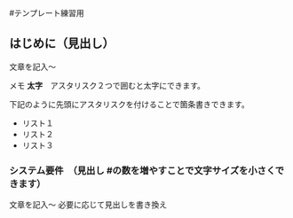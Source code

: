 #テンプレート練習用
## はじめに（見出し）
文章を記入～

メモ
**太字**　アスタリスク２つで囲むと太字にできます。

下記のように先頭にアスタリスクを付けることで箇条書きできます。
* リスト１
* リスト２
* リスト３

### システム要件　（見出し #の数を増やすことで文字サイズを小さくできます）
文章を記入～
必要に応じて見出しを書き換え